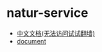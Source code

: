 # natur-service

- [中文文档(无法访问试试翻墙)](https://www.empty916.site/zh/natur-service/)
- [document](https://www.empty916.site/natur-service/)
